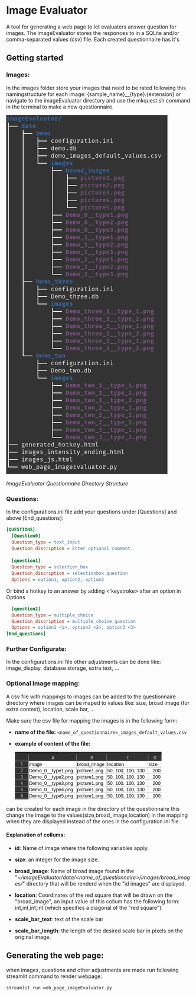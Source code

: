 # Image Evaluator
A tool for generating a web page to let evaluaters answer question for images. The imageEvaluator stores the responces to in a SQLite and/or comma-separated values (csv) file. Each created questionnaire has it's

## Getting started
### Images:
In the images folder store your images that need to be rated following this namingstructure for each image:
{sample_name}__{type}.{extension} or navigate to the imageEvaluator directory and use the mkquest.sh command in the terminal to make a new questionnaire.

![Alt text](ImageEvaluator_directory_structure.png)
  
*ImageEvaluator Questionnaire Directory Structure*

### Questions:
In the configurations.ini file add your questions under [Questions] and above [End_questions]:
```ini
[QUESTIONS]
  [Question0]
  Question_type = text_input
  Question_discription = Enter optional comment.

  [question1]
  Question_type = selection_box
  Question_discription = selectionbox question
  Options = option1, option2, option3
```
Or bind a hotkey to an answer by adding <'keystroke> after an option in Options
```ini
  [question2]
  Question_type = multiple_choice
  Question_discription = multiple_choice_question
  Options = option1 <1>, option2 <2>, option3 <3>
[End_questions]

```

### Further Configurate:
In the configurations.ini file other adjustments can be done like:
image_display, database storage, extra text, ...

### Optional Image mapping:
A csv file with mappings to images can be added to the questionnaire directory where images 
can be maped to values like: size, broad image (for extra context), location, scale bar, ...

Make sure the csv file for mapping the images is in the following form:
  
  - **name of the file:** `<name_of_questionnaire>_images_default_values.csv`
  
  - **example of content of the file:**

    ![Alt text](example_images_default_values.csv.png)
  
can be created for each image in the directory of the questionnaire this change the image to the values(size,broad_image,location) in the mapping when they are displayed instead of the ones in the configuration.ini file.

#### Explanation of collums:
- **id**: Name of image where the following variables apply.

- **size**: an integer for the image size.

- **broad_image**: Name of broad image found in the  "*~/imageEvaluator/data/<name_of_questionnaire>/images/broad_images/*"  directory that will be renderd when the "id images" are displayed.

- **location**: Coordinates of the red square that will be drawn on the "broad_image", an input value of  this collum has the following form:
int,int,int,int   (which specifies a diagonal of the "red square").

- **scale_bar_text**: text of the scale bar

- **scale_bar_length**: the length of the desired scale bar in pixels on the original image.
  
  
  
## Generating the web page:
when images, questions and other adjustments are made run following streamlit command to render webpage:
```bash
streamlit run web_page_imageEvaluator.py
```

